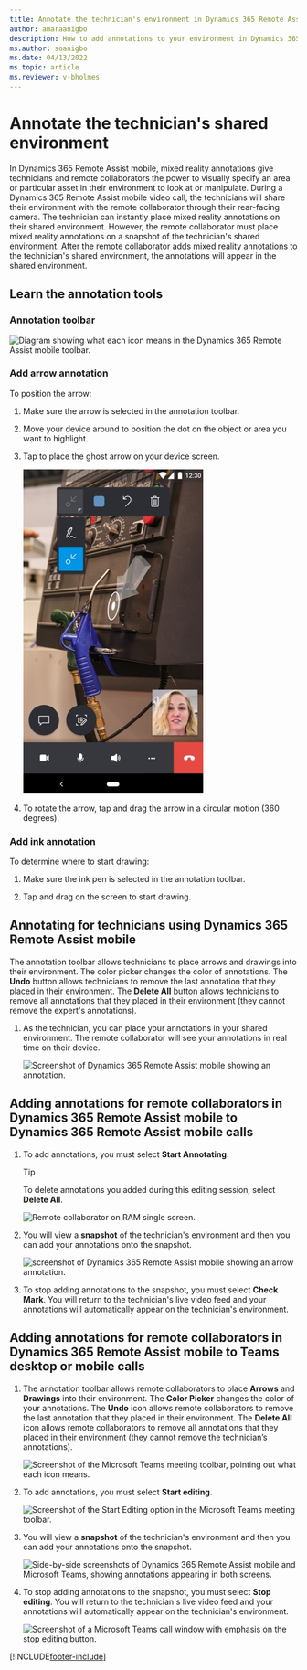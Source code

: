 ```yaml
---
title: Annotate the technician's environment in Dynamics 365 Remote Assist mobile
author: amaraanigbo
description: How to add annotations to your environment in Dynamics 365 Remote Assist mobile 
ms.author: soanigbo
ms.date: 04/13/2022
ms.topic: article
ms.reviewer: v-bholmes
---
```


# Annotate the technician's shared environment

In Dynamics 365 Remote Assist mobile, mixed reality annotations give technicians and remote collaborators the power to visually specify an area or particular asset in their environment to look at or manipulate. During a Dynamics 365 Remote Assist mobile video call, the technicians will share their environment with the remote collaborator through their rear-facing camera. The technician can instantly place mixed reality annotations on their shared environment. However, the remote collaborator must place mixed reality annotations on a snapshot of the technician's shared environment. After the remote collaborator adds mixed reality annotations to the technician's shared environment, the annotations will appear in the shared environment. 

## Learn the annotation tools

### Annotation toolbar

![Diagram showing what each icon means in the Dynamics 365 Remote Assist mobile toolbar.](./media/mr-toolbar.png "RAM Toolbar")

### Add arrow annotation 

To position the arrow: 

1. Make sure the arrow is selected in the annotation toolbar. 

2. Move your device around to position the dot on the object or area you want to highlight.

3. Tap to place the ghost arrow on your device screen.

    ![Show ghost arrow in the Dynamics 365 Remote Assist mobile toolbar.](./media/share-annotation-1.jpg "RAM Ghost Arrow")

4. To rotate the arrow, tap and drag the arrow in a circular motion (360 degrees).

### Add ink annotation 

To determine where to start drawing:

1. Make sure the ink pen is selected in the annotation toolbar.
 
2. Tap and drag on the screen to start drawing. 

## Annotating for technicians using Dynamics 365 Remote Assist mobile

The annotation toolbar allows technicians to place arrows and drawings into their environment. The color picker changes the color of annotations. The **Undo** button allows technicians to remove the last annotation that they placed in their environment. The **Delete All** button allows technicians to remove all annotations that they placed in their environment (they cannot remove the expert's annotations).

1. As the technician, you can place your annotations in your shared environment. The remote collaborator will see your annotations in real time on their device.

    ![Screenshot of Dynamics 365 Remote Assist mobile showing an annotation.](./media/in-call-ram.png)

## Adding annotations for remote collaborators in Dynamics 365 Remote Assist mobile to Dynamics 365 Remote Assist mobile calls

1. To add annotations, you must select **Start Annotating**.

    > [!TIP]
    > To delete annotations you added during this editing session, select **Delete All**.

    ![Remote collaborator on RAM single screen.](./media/ram-call-spectator-no-pip.png "RAM Remote Collaborator")

2. You will view a **snapshot** of the technician's environment and then you can add your annotations onto the snapshot.

    ![screenshot of Dynamics 365 Remote Assist mobile showing an arrow annotation.](./media/ram-ram-remote-collab.png "Place Annotations")

3. To stop adding annotations to the snapshot, you must select **Check Mark**. You will return to the technician's live video feed and your annotations will automatically appear on the technician's environment.

## Adding annotations for remote collaborators in Dynamics 365 Remote Assist mobile to Teams desktop or mobile calls

1. The annotation toolbar allows remote collaborators to place **Arrows** and **Drawings** into their environment. The **Color Picker** changes the color of your annotations. The **Undo** icon allows remote collaborators to remove the last annotation that they placed in their environment. The **Delete All** icon allows remote collaborators to remove all annotations that they placed in their environment (they cannot remove the technician’s annotations).

    ![Screenshot of the Microsoft Teams meeting toolbar, pointing out what each icon means.](./media/mrtoolbar.png)

2. To add annotations, you must select **Start editing**.

    ![Screenshot of the Start Editing option in the Microsoft Teams meeting toolbar.](./media/teams_2.png)

3. You will view a **snapshot** of the technician's environment and then you can add your annotations onto the snapshot.

    ![Side-by-side screenshots of Dynamics 365 Remote Assist mobile and Microsoft Teams, showing annotations appearing in both screens.](./media/ram-teams-remote-collab.png "Place Annotations")

4. To stop adding annotations to the snapshot, you must select **Stop editing**. You will return to the technician's live video feed and your annotations will automatically appear on the technician's environment.

    ![Screenshot of a Microsoft Teams call window with emphasis on the stop editing button.](./media/teams_4.png)


[!INCLUDE[footer-include](../../includes/footer-banner.md)]
